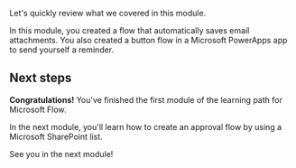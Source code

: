 Let's quickly review what we covered in this module.

In this module, you created a flow that automatically saves email attachments. You also created a button flow in a Microsoft PowerApps app to send yourself a reminder.

## Next steps

**Congratulations!** You've finished the first module of the learning path for Microsoft Flow.

In the next module, you'll learn how to create an approval flow by using a Microsoft SharePoint list.

See you in the next module!
